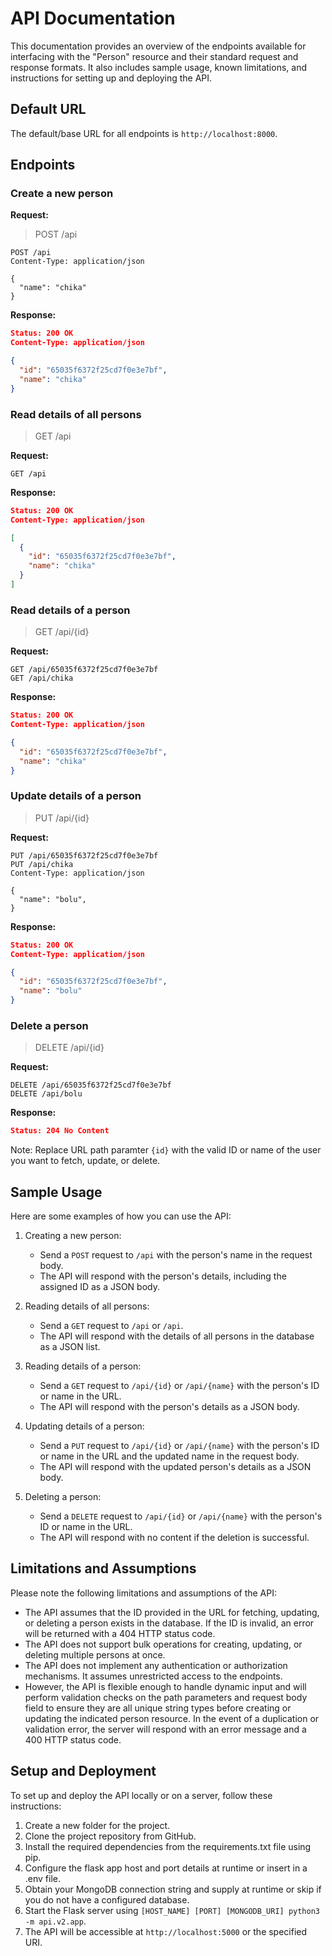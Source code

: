 # API Documentation

This documentation provides an overview of the endpoints available for interfacing with the "Person" resource and their standard request and response formats.
It also includes sample usage, known limitations, and instructions for setting up and deploying the API.

## Default URL

The default/base URL for all endpoints is `http://localhost:8000`.

## Endpoints

### Create a new person

**Request:**
  > POST /api

```http
POST /api
Content-Type: application/json

{
  "name": "chika"
}
```

**Response:**

```json
Status: 200 OK
Content-Type: application/json

{
  "id": "65035f6372f25cd7f0e3e7bf",
  "name": "chika"
}
```

### Read details of all persons
  > GET /api

**Request:**

```http
GET /api
```

**Response:**

```json
Status: 200 OK
Content-Type: application/json

[
  {
    "id": "65035f6372f25cd7f0e3e7bf",
    "name": "chika"
  }
]
```

### Read details of a person
  > GET /api/{id}

**Request:**

```http
GET /api/65035f6372f25cd7f0e3e7bf
GET /api/chika
```

**Response:**

```json
Status: 200 OK
Content-Type: application/json

{
  "id": "65035f6372f25cd7f0e3e7bf",
  "name": "chika"
}
```

### Update details of a person
  > PUT /api/{id}

**Request:**

```http
PUT /api/65035f6372f25cd7f0e3e7bf
PUT /api/chika
Content-Type: application/json

{
  "name": "bolu",
}
```

**Response:**

```json
Status: 200 OK
Content-Type: application/json

{
  "id": "65035f6372f25cd7f0e3e7bf",
  "name": "bolu"
}
```

### Delete a person
  > DELETE /api/{id}

**Request:**

```http
DELETE /api/65035f6372f25cd7f0e3e7bf
DELETE /api/bolu
```

**Response:**

```json
Status: 204 No Content
```

Note: Replace URL path paramter `{id}` with the valid ID or name of the user you want to fetch, update, or delete.


## Sample Usage

Here are some examples of how you can use the API:

1. Creating a new person:
   - Send a `POST` request to `/api` with the person's name in the request body.
   - The API will respond with the person's details, including the assigned ID as a JSON body.

2. Reading details of all persons:
   - Send a `GET` request to `/api` or `/api`.
   - The API will respond with the details of all persons in the database as a JSON list.

3. Reading details of a person:
   - Send a `GET` request to `/api/{id}` or `/api/{name}` with the person's ID or name in the URL.
   - The API will respond with the person's details as a JSON body.

4. Updating details of a person:
   - Send a `PUT` request to `/api/{id}` or `/api/{name}` with the person's ID or name in the URL and the updated name in the request body.
   - The API will respond with the updated person's details as a JSON body.

5. Deleting a person:
   - Send a `DELETE` request to `/api/{id}` or `/api/{name}` with the person's ID or name in the URL.
   - The API will respond with no content if the deletion is successful.

## Limitations and Assumptions

Please note the following limitations and assumptions of the API:

- The API assumes that the ID provided in the URL for fetching, updating, or deleting a person exists in the database. If the ID is invalid, an error will be returned with a 404 HTTP status code.
- The API does not support bulk operations for creating, updating, or deleting multiple persons at once.
- The API does not implement any authentication or authorization mechanisms. It assumes unrestricted access to the endpoints.
- However, the API is flexible enough to handle dynamic input and will perform validation checks on the path parameters and request body field to ensure they are all unique string types before creating or updating the indicated person resource.
  In the event of a duplication or validation error, the server will respond with an error message and a 400 HTTP status code.

## Setup and Deployment

To set up and deploy the API locally or on a server, follow these instructions:

1. Create a new folder for the project.
2. Clone the project repository from GitHub.
3. Install the required dependencies from the requirements.txt file using pip.
4. Configure the flask app host and port details at runtime or insert in a .env file.
5. Obtain your MongoDB connection string and supply at runtime or skip if you do not have a configured database.
6. Start the Flask server using `[HOST_NAME] [PORT] [MONGODB_URI] python3 -m api.v2.app`.
7. The API will be accessible at `http://localhost:5000` or the specified URI.
